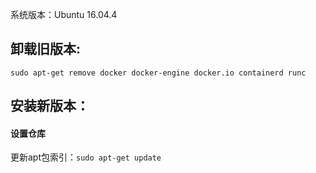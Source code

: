 系统版本：Ubuntu 16.04.4

## 卸载旧版本:

`sudo apt-get remove docker docker-engine docker.io containerd runc`

## 安装新版本：

#### 设置仓库

更新apt包索引：`sudo apt-get update`





